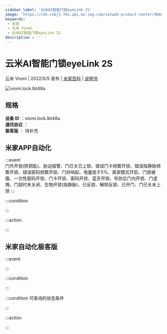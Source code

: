 ```yaml
---
sidebar_label: '云米AI智能门锁eyeLink 2S'
image: 'https://cdn.cnbj1.fds.api.mi-img.com/iotweb-product-center/9b6e7ccada3506a12f988ddb5e782db8_1644574150261.png?GalaxyAccessKeyId=AKVGLQWBOVIRQ3XLEW&Expires=9223372036854775807&Signature=a224P+iR5WbAauPJ2PX7UbK1Cl8='
keywords: 
 - 米家
 - 云米 Viomi
 - 云米AI智能门锁eyeLink 2S
description : ''
---
```

# 云米AI智能门锁eyeLink 2S

云米 Viomi | 2022/5/5 发布 | [米家百科](https://home.mi.com/webapp/content/baike/product/index.html?model=viomi.lock.lbt48a) | [说明书](https://home.mi.com/views/introduction.html?model=viomi.lock.lbt48a&region=cn)

![viomi.lock.lbt48a](https://cdn.cnbj1.fds.api.mi-img.com/iotweb-product-center/9b6e7ccada3506a12f988ddb5e782db8_1644574150261.png?GalaxyAccessKeyId=AKVGLQWBOVIRQ3XLEW&Expires=9223372036854775807&Signature=a224P+iR5WbAauPJ2PX7UbK1Cl8=)

## 规格  
> 
**设备 ID** ：viomi.lock.lbt48a  
**通讯协议** ：  
**极客版**  ： 待补充 


## 米家APP自动化  

:::event  
门外开锁(除钥匙)、胁迫报警、门已关已上锁、错误门卡频繁开锁、错误指静脉频繁开锁、错误密码频繁开锁、门铃响起、电量低于5%、离家模式开启、门锁被撬、一次性密码开锁、门卡开锁、密码开锁、蓝牙开锁、布防后门内开锁、门虚掩、门超时未关闭、生物开锁(指静脉)、已反锁、解除反锁、已开门、门已关未上锁
:::

:::condition  

:::

:::action   

:::

## 米家自动化极客版  

:::event  

:::

:::condition  

:::

:::condition 可查询的状态条件  

:::

:::action  

:::

        
